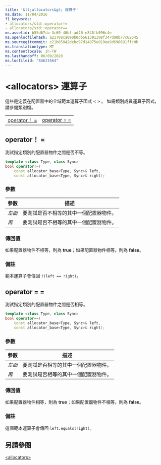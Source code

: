 ```yaml
---
title: '&lt;allocators&gt; 運算子'
ms.date: 11/04/2016
f1_keywords:
- allocators/std::operator!=
- allocators/std::operator==
ms.assetid: b55d67cb-3c69-46bf-ad40-e845fb096c4e
ms.openlocfilehash: a21708ca090b0db561391308f347d90b77c62645
ms.sourcegitcommit: c21b05042debc97d14875e019ee9d698691ffc0b
ms.translationtype: MT
ms.contentlocale: zh-TW
ms.lasthandoff: 06/09/2020
ms.locfileid: "84623564"
---
```

# <a name="ltallocatorsgt-operators"></a>&lt;allocators&gt; 運算子

這些是定義在配置器中的全域範本運算子函式 &lt; &gt; 。 如需類別成員運算子函式，請參閱類別檔。

|||
|-|-|
|[operator！ =](#op_neq)|[operator = =](#op_eq_eq)|

## <a name="operator"></a><a name="op_neq"></a>operator！ =

測試指定類別的配置器物件之間是否不等。

```cpp
template <class Type, class Sync>
bool operator!=(
    const allocator_base<Type, Sync>& left,
    const allocator_base<Type, Sync>& right);
```

### <a name="parameters"></a>參數

|參數|描述|
|---------------|-----------------|
|*左面*|要測試是否不相等的其中一個配置器物件。|
|*再*|要測試是否不相等的其中一個配置器物件。|

### <a name="return-value"></a>傳回值

如果配置器物件不相等，則為 **true**；如果配置器物件相等，則為 **false**。

### <a name="remarks"></a>備註

範本運算子會傳回 `!(left == right)`。

## <a name="operator"></a><a name="op_eq_eq"></a>operator = =

測試指定類別的配置器物件之間是否相等。

```cpp
template <class Type, class Sync>
bool operator==(
    const allocator_base<Type, Sync>& left,
    const allocator_base<Type, Sync>& right);
```

### <a name="parameters"></a>參數

|參數|描述|
|---------------|-----------------|
|*左面*|要測試是否相等的其中一個配置器物件。|
|*再*|要測試是否相等的其中一個配置器物件。|

### <a name="return-value"></a>傳回值

如果配置器物件相等，則為 **true**；如果配置器物件不相等，則為 **false**。

### <a name="remarks"></a>備註

這個範本運算子會傳回 `left.equals(right)`。

## <a name="see-also"></a>另請參閱

[\<allocators>](allocators-header.md)
